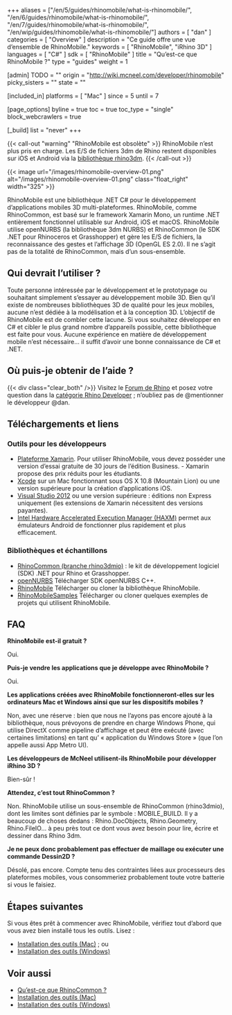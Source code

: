 +++
aliases = ["/en/5/guides/rhinomobile/what-is-rhinomobile/", "/en/6/guides/rhinomobile/what-is-rhinomobile/", "/en/7/guides/rhinomobile/what-is-rhinomobile/", "/en/wip/guides/rhinomobile/what-is-rhinomobile/"]
authors = [ "dan" ]
categories = [ "Overview" ]
description = "Ce guide offre une vue d’ensemble de RhinoMobile."
keywords = [ "RhinoMobile", "iRhino 3D" ]
languages = [ "C#" ]
sdk = [ "RhinoMobile" ]
title = "Qu’est-ce que RhinoMobile ?"
type = "guides"
weight = 1

[admin]
TODO = ""
origin = "http://wiki.mcneel.com/developer/rhinomobile"
picky_sisters = ""
state = ""

[included_in]
platforms = [ "Mac" ]
since = 5
until = 7

[page_options]
byline = true
toc = true
toc_type = "single"
block_webcrawlers = true

[_build]
list = "never"
+++

{{< call-out "warning" "RhinoMobile est obsolète" >}}
RhinoMobile n’est plus pris en charge. Les E/S de fichiers 3dm de Rhino restent disponibles sur iOS et Android via la [bibliothèque rhino3dm](https://github.com/mcneel/rhino3dm).
{{< /call-out >}}
 
{{< image url="/images/rhinomobile-overview-01.png" alt="/images/rhinomobile-overview-01.png" class="float_right" width="325" >}}

RhinoMobile est une bibliothèque .NET C# pour le développement d’applications mobiles 3D multi-plateformes. RhinoMobile, comme RhinoCommon, est basé sur le framework Xamarin Mono, un runtime .NET entièrement fonctionnel utilisable sur Android, iOS et macOS. RhinoMobile utilise openNURBS (la bibliothèque 3dm NURBS) et RhinoCommon (le SDK .NET pour Rhinoceros et Grasshopper) et gère les E/S de fichiers, la reconnaissance des gestes et l’affichage 3D (OpenGL ES 2.0). Il ne s’agit pas de la totalité de RhinoCommon, mais d’un sous-ensemble.

## Qui devrait l’utiliser ?

Toute personne intéressée par le développement et le prototypage ou souhaitant simplement s’essayer au développement mobile 3D. Bien qu’il existe de nombreuses bibliothèques 3D de qualité pour les jeux mobiles, aucune n’est dédiée à la modélisation et à la conception 3D. L’objectif de RhinoMobile est de combler cette lacune. Si vous souhaitez développer en C# et cibler le plus grand nombre d’appareils possible, cette bibliothèque est faite pour vous. Aucune expérience en matière de développement mobile n’est nécessaire... il suffit d’avoir une bonne connaissance de C# et .NET.

## Où puis-je obtenir de l’aide ?
{{< div class="clear_both" />}}
Visitez le [Forum de Rhino](http://discourse.mcneel.com/) et posez votre question dans la [catégorie Rhino Developer](http://discourse.mcneel.com/c/rhino-developer) ; n’oubliez pas de @mentionner le développeur @dan.

## Téléchargements et liens

### Outils pour les développeurs

- [Plateforme Xamarin](http://xamarin.com/download). Pour utiliser RhinoMobile, vous devez posséder une version d’essai gratuite de 30 jours de l’édition Business. - Xamarin propose des prix réduits pour les étudiants.
- [Xcode](http://developer.apple.com/xcode/) sur un Mac fonctionnant sous OS X 10.8 (Mountain Lion) ou une version supérieure pour la création d’applications iOS.
- [Visual Studio 2012](http://https//www.visualstudio.com/en-us/visual-studio-homepage-vs.aspx) ou une version supérieure : éditions non Express uniquement (les extensions de Xamarin nécessitent des versions payantes).
- [Intel Hardware Accelerated Execution Manager (HAXM)](http://software.intel.com/en-us/articles/intel-hardware-accelerated-execution-manager/) permet aux émulateurs Android de fonctionner plus rapidement et plus efficacement.

### Bibliothèques et échantillons

- [RhinoCommon (branche rhino3dmio)](https://github.com/mcneel/rhinocommon/tree/rhino3dmio) : le kit de développement logiciel (SDK) .NET pour Rhino et Grasshopper.
- [openNURBS](http://www.rhino3d.com/opennurbs) Télécharger SDK openNURBS C++.
- [RhinoMobile](http://github.com/mcneel/RhinoMobile) Télécharger ou cloner la bibliothèque RhinoMobile.
- [RhinoMobileSamples](http://github.com/mcneel/RhinoMobileSamples) Télécharger ou cloner quelques exemples de projets qui utilisent RhinoMobile.

## FAQ

**RhinoMobile est-il gratuit ?**

Oui.

**Puis-je vendre les applications que je développe avec RhinoMobile ?**

Oui.

**Les applications créées avec RhinoMobile fonctionneront-elles sur les ordinateurs Mac et Windows ainsi que sur les dispositifs mobiles ?**

Non, avec une réserve : bien que nous ne l’ayons pas encore ajouté à la bibliothèque, nous prévoyons de prendre en charge Windows Phone, qui utilise DirectX comme pipeline d’affichage et peut être exécuté (avec certaines limitations) en tant qu’ « application du Windows Store » (que l’on appelle aussi App Metro UI).

**Les développeurs de McNeel utilisent-ils RhinoMobile pour développer iRhino 3D ?**

Bien-sûr !

**Attendez, c’est tout RhinoCommon ?**

Non. RhinoMobile utilise un sous-ensemble de RhinoCommon (rhino3dmio), dont les limites sont définies par le symbole : MOBILE_BUILD. Il y a beaucoup de choses dedans : Rhino.DocObjects, Rhino.Geometry, Rhino.FileIO... à peu près tout ce dont vous avez besoin pour lire, écrire et dessiner dans Rhino 3dm.

**Je ne peux donc probablement pas effectuer de maillage ou exécuter une commande Dessin2D ?**

Désolé, pas encore. Compte tenu des contraintes liées aux processeurs des plateformes mobiles, vous consommeriez probablement toute votre batterie si vous le faisiez.

## Étapes suivantes

Si vous êtes prêt à commencer avec RhinoMobile, vérifiez tout d’abord que vous avez bien installé tous les outils.  Lisez :

- [Installation des outils (Mac)](/guides/rhinomobile/installing-tools-mac/) ; ou
- [Installation des outils (Windows)](/guides/rhinomobile/installing-tools-windows/)

## Voir aussi

- [Qu’est-ce que RhinoCommon ?](/guides/rhinocommon/what-is-rhinocommon/)
- [Installation des outils (Mac)](/guides/rhinomobile/installing-tools-mac/)
- [Installation des outils (Windows)](/guides/rhinomobile/installing-tools-windows/)
